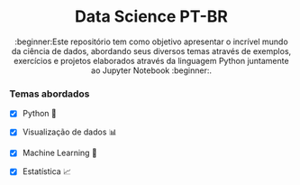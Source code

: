 <h1 align="center">Data Science PT-BR</h1>
<p align="center">:beginner:Este repositório tem como objetivo apresentar o incrível mundo da ciência de dados, abordando seus diversos temas através de exemplos, exercícios e projetos elaborados através da linguagem Python juntamente ao Jupyter Notebook :beginner:.</p>

### Temas abordados

- [x] Python :snake:
- [x] Visualização de dados :bar_chart:
- [x] Machine Learning :robot:
- [x] Estatística :chart_with_upwards_trend:

